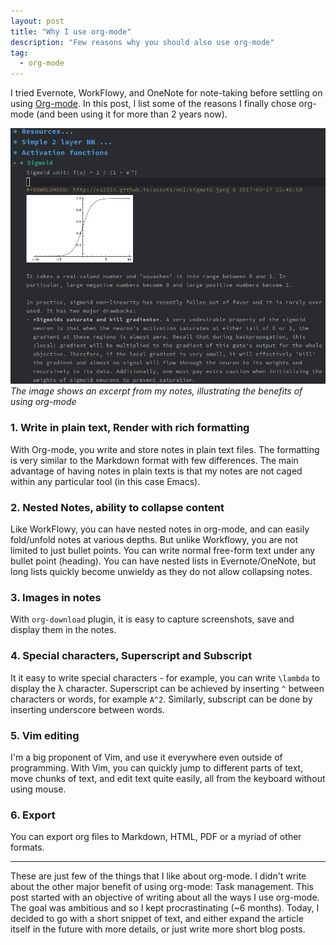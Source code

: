 ```yaml
---
layout: post
title: "Why I use org-mode"
description: "Few reasons why you should also use org-mode"
tag:
  - org-mode
---
```


I tried Evernote, WorkFlowy, and OneNote for note-taking before settling on using [Org-mode](https://en.wikipedia.org/wiki/Org-mode). In this post, I list some of the reasons I finally chose org-mode (and been using it for more than 2 years now).


![org-mode-screenshot](/images/orgmode.png)
*The image shows an excerpt from my notes, illustrating the benefits of using org-mode*

### 1. Write in plain text, Render with rich formatting
With Org-mode, you write and store notes in plain text files. The formatting is very similar to the Markdown format with few differences. The main advantage of having notes in plain texts is that my notes are not caged within any particular tool (in this case Emacs).

### 2. Nested Notes, ability to collapse content
Like WorkFlowy, you can have nested notes in org-mode, and can easily fold/unfold notes at various depths. But unlike Workflowy, you are not limited to just bullet points. You can write normal free-form text under any bullet point (heading). You can have nested lists in Evernote/OneNote, but long lists quickly become unwieldy as they do not allow collapsing notes.

### 3. Images in notes
With `org-download` plugin, it is easy to capture screenshots, save and display them in the notes.

### 4. Special characters, Superscript and Subscript
It it easy to write special characters - for example, you can write `\lambda` to display the λ character. Superscript can be achieved by inserting `^` between characters or words, for example `A^2`. Similarly, subscript can be done by inserting underscore between words.


### 5. Vim editing
I'm a big proponent of Vim, and use it everywhere even outside of programming. With Vim, you can quickly jump to different parts of text, move chunks of text, and edit text quite easily, all from the keyboard without using mouse.

### 6. Export
You can export org files to Markdown, HTML, PDF or a myriad of other formats.

---

These are just few of the things that I like about org-mode. I didn't write about the other major benefit of using org-mode: Task management. This post started with an objective of writing about all the ways I use org-mode. The goal was ambitious and so I kept procrastinating (~6 months). Today, I decided to go with a short snippet of text, and either expand the article itself in the future with more details, or just write more short blog posts. 
